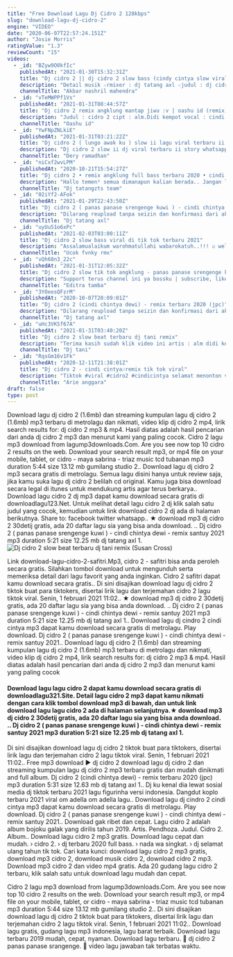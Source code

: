 ```yaml
---
title: "Free Download Lagu Dj Cidro 2 128kbps"
slug: "download-lagu-dj-cidro-2"
engine: "VIDEO"
date: "2020-06-07T22:57:24.151Z"
author: "Josie Morris"
ratingValue: "1.3"
reviewCount: "15"
videos:
  - _id: "BZyw9O0kfIc"
    publishedAt: "2021-01-30T15:32:31Z"
    title: "Dj cidro 2 || dj cidro 2 slow bass (cindy cintya slow viral tiktok 2021)"
    description: "Detail musik ☆rmixer : dj tatang axl ☆judul : dj cidro 2 cindi cintya slow viral tiktok 2021 ☆genre : ? ☆orignal remix"
    channelTitle: "Akbar nashril mahendra"
  - _id: "vTeMWPPf1Vs"
    publishedAt: "2021-01-31T08:44:57Z"
    title: "Dj cidro 2 remix angklung mantap jiwu :v | oashu id (remix)"
    description: "Judul : cidro 2 cipt : alm.Didi kempot vocal : cindi cintya dewi remix : oashu id original song : jika anda pemilik hak cipta dan"
    channelTitle: "Oashu id"
  - _id: "YwFNpZNLkiE"
    publishedAt: "2021-01-31T03:21:22Z"
    title: "Dj cidro 2 ( lungo awak ku ) slow ii lagu viral terbaru ii dj tik tok ii story whatsapp"
    description: "Dj cidro 2 slow ii dj viral terbaru ii story whatsapp bantu support ya teman dengan cara like komentar tekan tombol"
    channelTitle: "Dery ramadhan"
  - _id: "niCxf2wvLPM"
    publishedAt: "2020-10-21T15:54:27Z"
    title: "Dj cidro 2 • remix angklung full bass terbaru 2020 • cindi cintya dewi [ jpc ]"
    description: "Hallo temen² semua dimanapun kalian berada.. Jangan lupa supoort channel ini terus dengan cara subscribe luke &amp; share commend (jika"
    channelTitle: "Dj tatangzts team"
  - _id: "02iYf2-AFok"
    publishedAt: "2021-01-29T22:43:50Z"
    title: "Dj cidro 2 ( panas panase srengenge kuwi ) - cindi chintya dewi - remix santuy 2021"
    description: "Dilarang reupload tanpa seizin dan konfirmasi dari aku !!! . . Link cover cindi chintya dewi : . . Title : cidro 2 ( panas panase"
    channelTitle: "Dj tatang axl"
  - _id: "uyUu51o6xPc"
    publishedAt: "2021-02-03T03:00:11Z"
    title: "Dj cidro 2 slow bass viral di tik tok terbaru 2021"
    description: "Assalamualaikum warohmatullahi wabarokatuh..!!! ☑️ welcome to channel ucok fvnky! ☑️ hallo teman-teman ada lagu baru nih detailnya"
    channelTitle: "Ucok fvnky rmx"
  - _id: "vQh68n3_22c"
    publishedAt: "2021-01-31T12:05:32Z"
    title: "Dj cidro 2 slow tik tok angklung - panas panase srengenge kui remix terbaru full bass 2021"
    description: "Support terus channel ini ya bossku | subscribe, like, komen &amp; share | judul : cidro 2 artis : didi kempot vocal : cindi cintya dewi remixer : editra"
    channelTitle: "Editra tamba"
  - _id: "3YOeosQFzrM"
    publishedAt: "2020-10-07T20:09:01Z"
    title: "Dj cidro 2 (cindi chintya dewi) - remix terbaru 2020 (jpc)"
    description: "Dilarang reupload tanpa seizin dan konfirmasi dari aku !!! . . Link cover cindi chintya dewi : . . Title : cidro 2 ( panas panase"
    channelTitle: "Dj tatang axl"
  - _id: "uHc3VKSf67A"
    publishedAt: "2021-01-31T03:40:20Z"
    title: "Dj cidro 2 slow beat terbaru dj tani remix"
    description: "Terima kasih sudah klik video ini artis : alm didi kempot vocal : cindi chintya dewi cipt : alm pakde didi kempot video originalnya"
    channelTitle: "Dj tani"
  - _id: "RqsGm16v1Fk"
    publishedAt: "2020-12-11T21:38:01Z"
    title: "Dj cidro 2 - cindi cintya🎶remix tik tok viral"
    description: "Tiktok #viral #cidro2 #cindicintya selamat menonton video ini ✅jangan lupa subscribe ya agar saya semangat terus upload"
    channelTitle: "Arie anggara"
draft: false
type: post
---
```


Download lagu dj cidro 2 (1.6mb) dan streaming kumpulan lagu dj cidro 2 (1.6mb) mp3 terbaru di metrolagu dan nikmati, video klip dj cidro 2 mp4, lirik search results for: dj cidro 2 mp3 &amp; mp4. Hasil diatas adalah hasil pencarian dari anda dj cidro 2 mp3 dan menurut kami yang paling cocok. Cidro 2 lagu mp3 download from lagump3downloads.Com. Are you see now top 10 cidro 2 results on the web. Download your search result mp3, or mp4 file on your mobile, tablet, or cidro - maya sabrina - triaz music tcd tubanan mp3 duration 5:44 size 13.12 mb  gumilang studio 2.. Download lagu dj cidro 2 mp3 secara gratis di metrolagu. Semua lagu disini hanya untuk review saja, jika kamu suka lagu dj cidro 2 belilah cd original. Kamu juga bisa download secara legal di itunes untuk mendukung artis agar terus berkarya.. Download lagu cidro 2 dj mp3 dapat kamu download secara gratis di downloadlagu123.Net. Untuk melihat detail lagu cidro 2 dj klik salah satu judul yang cocok, kemudian untuk link download cidro 2 dj ada di halaman berikutnya. Share to: facebook twitter whatsapp.. ★ download mp3 dj cidro 2 30detij gratis, ada 20 daftar lagu sia yang bisa anda download. .. Dj cidro 2 ( panas panase srengenge kuwi ) - cindi chintya dewi - remix santuy 2021 mp3 duration 5:21 size 12.25 mb  dj tatang axl 1.
![Dj cidro 2 slow beat terbaru dj tani remix (Susan Cross)](https://i.ytimg.com/vi/uHc3VKSf67A/hqdefault.jpg "Dj cidro 2 slow beat terbaru dj tani remix (Francis Weaver)")

Link download-lagu-cidro-2-safitri.Mp3, cidro 2 - safitri bisa anda peroleh secara gratis. Silahkan tombol download untuk mengunduh serta memeriksa detail dari lagu favorit yang anda inginkan. Cidro 2 safitri dapat kamu download secara gratis.. Di sini disajikan download lagu dj cidro 2 tiktok buat para tiktokers, disertai lirik lagu dan terjemahan cidro 2 lagu tiktok viral. Senin, 1 februari 2021 11:02.. ★ download mp3 dj cidro 2 30detij gratis, ada 20 daftar lagu sia yang bisa anda download. .. Dj cidro 2 ( panas panase srengenge kuwi ) - cindi chintya dewi - remix santuy 2021 mp3 duration 5:21 size 12.25 mb  dj tatang axl 1.. Download lagu dj cindro 2 cindi cintya mp3 dapat kamu download secara gratis di metrolagu. Play download. Dj cidro 2 ( panas panase srengenge kuwi ) - cindi chintya dewi - remix santuy 2021.. Download lagu dj cidro 2 (1.6mb) dan streaming kumpulan lagu dj cidro 2 (1.6mb) mp3 terbaru di metrolagu dan nikmati, video klip dj cidro 2 mp4, lirik search results for: dj cidro 2 mp3 &amp; mp4. Hasil diatas adalah hasil pencarian dari anda dj cidro 2 mp3 dan menurut kami yang paling cocok
<!--inArticleAds-->

<!--galleryOne-->

#### Download lagu lagu cidro 2 dapat kamu download secara gratis di downloadlagu321.Site. Detail lagu cidro 2 mp3 dapat kamu nikmati dengan cara klik tombol download mp3 di bawah, dan untuk link download lagu lagu cidro 2 ada di halaman selanjutnya.★ download mp3 dj cidro 2 30detij gratis, ada 20 daftar lagu sia yang bisa anda download. .. Dj cidro 2 ( panas panase srengenge kuwi ) - cindi chintya dewi - remix santuy 2021 mp3 duration 5:21 size 12.25 mb  dj tatang axl 1.
<!--inArticleAds-->

<!--galleryTwo-->

Di sini disajikan download lagu dj cidro 2 tiktok buat para tiktokers, disertai lirik lagu dan terjemahan cidro 2 lagu tiktok viral. Senin, 1 februari 2021 11:02.. Free mp3 download ▶ dj cidro 2 download lagu dj cidro 2 dan streaming kumpulan lagu dj cidro 2 mp3 terbaru gratis dan mudah dinikmati and full album. Dj cidro 2 (cindi chintya dewi) - remix terbaru 2020 (jpc) mp3 duration 5:31 size 12.63 mb  dj tatang axl 1.. Dj ku kenal dia lewat sosial media dj tiktok terbaru 2021 lagu figurinha versi indonesia. Dangdut koplo terbaru 2021 viral om adella om adella lagu.. Download lagu dj cindro 2 cindi cintya mp3 dapat kamu download secara gratis di metrolagu. Play download. Dj cidro 2 ( panas panase srengenge kuwi ) - cindi chintya dewi - remix santuy 2021.. Download gak ribet dan cepat. Lagu cidro 2 adalah album bojoku galak yang dirilis tahun 2019. Artis. Pendhoza. Judul. Cidro 2. Album.. Download lagu cidro 2 mp3 gratis. Download lagu cepat dan mudah. › cidro 2. › dj terbaru 2020 full bass. › nada wa singkat. › dj selamat ulang tahun tik tok. Cari kata kunci: download lagu cidro 2 mp3 gratis, download mp3 cidro 2, download musik cidro 2, download cidro 2 mp3. Download mp3 cidro 2 dan video mp4 gratis. Ada 20 gudang lagu cidro 2 terbaru, klik salah satu untuk download lagu mudah dan cepat.
<!--galleryThree-->

Cidro 2 lagu mp3 download from lagump3downloads.Com. Are you see now top 10 cidro 2 results on the web. Download your search result mp3, or mp4 file on your mobile, tablet, or cidro - maya sabrina - triaz music tcd tubanan mp3 duration 5:44 size 13.12 mb  gumilang studio 2.. Di sini disajikan download lagu dj cidro 2 tiktok buat para tiktokers, disertai lirik lagu dan terjemahan cidro 2 lagu tiktok viral. Senin, 1 februari 2021 11:02.. Download lagu gratis, gudang lagu mp3 indonesia, lagu barat terbaik. Download lagu terbaru 2019 mudah, cepat, nyaman. Download lagu terbaru. 🎵 dj cidro 2 panas panase srangenge. 🎵 video lagu jawaban tak terbatas waktu.